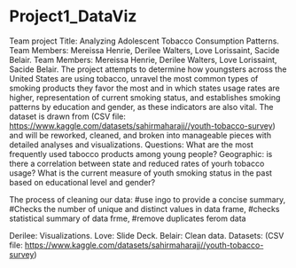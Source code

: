 # Project1_DataViz
Team project Title: Analyzing Adolescent Tobacco Consumption Patterns. Team Members: Mereissa Henrie, Derilee Walters, Love Lorissaint, Sacide Belair. Team Members: Mereissa Henrie, Derilee Walters, Love Lorissaint, Sacide Belair. The project attempts to determine how youngsters across the United States are using tobacco, unravel the most common types of smoking products they favor the most and in which states usage rates are higher, representation of current smoking status, and establishes smoking patterns by education and gender, as these indicators are also vital. The dataset is drawn from (CSV file: https://www.kaggle.com/datasets/sahirmaharajj//youth-tobacco-survey) and will be reworked, cleaned, and broken into manageable pieces with detailed analyses and visualizations. Questions: What are the most frequently used tabocco products among young people? Geographic: is there a correlation between state and reduced rates of yourh tobacco usage? What is the current measure of youth smoking status in the past based on educational level and gender?

The process of cleaning our data: #use ingo to provide a concise summary, #Checks the number of unique and distinct values in data frame, #checks statistical summary of data frme, #remove duplicates ferom data

Derilee: Visualizations. Love: Slide Deck. Belair: Clean data. Datasets: (CSV file: https://www.kaggle.com/datasets/sahirmaharajj//youth-tobacco-survey)
